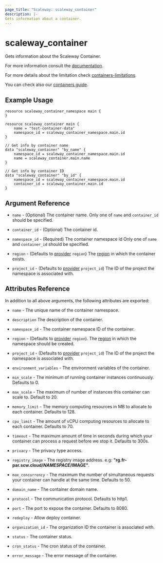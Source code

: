 ```yaml
---
page_title: "Scaleway: scaleway_container"
description: |-
Gets information about a container.
---
```


# scaleway_container

Gets information about the Scaleway Container.

For more information consult the [documentation](https://www.scaleway.com/en/docs/faq/serverless-containers/).

For more details about the limitation check [containers-limitations](https://www.scaleway.com/en/docs/compute/containers/reference-content/containers-limitations/).

You can check also our [containers guide](https://www.scaleway.com/en/docs/compute/containers/concepts/).

## Example Usage

```hcl
resource scaleway_container_namespace main {
}

resource scaleway_container main {
    name = "test-container-data"
    namespace_id = scaleway_container_namespace.main.id
}

// Get info by container name
data "scaleway_container" "by_name" {
    namespace_id = scaleway_container_namespace.main.id
    name = scaleway_container.main.name
}

// Get info by container ID
data "scaleway_container" "by_id" {
    namespace_id = scaleway_container_namespace.main.id
    container_id = scaleway_container.main.id
}
```

## Argument Reference

- `name` - (Optional) The container name.
  Only one of `name` and `container_id` should be specified.

- `container_id` - (Optional) The container id.
- `namespace_id` - (Required) The container namespace id
  Only one of `name` and `container_id` should be specified.
- `region` - (Defaults to [provider](../index.md#region) `region`) The [region](../guides/regions_and_zones.md#regions) in which the container exists.
- `project_id` - (Defaults to [provider](../index.md#project_id) `project_id`) The ID of the project the namespace is associated with.


## Attributes Reference

In addition to all above arguments, the following attributes are exported:

- `name` - The unique name of the container namespace.

- `description` The description of the container.

- `namespace_id` - The container namespace ID of the container.

- `region` - (Defaults to [provider](../index.md#region) `region`). The [region](../guides/regions_and_zones.md#regions) in which the namespace should be created.

- `project_id` - (Defaults to [provider](../index.md#project_id) `project_id`) The ID of the project the namespace is associated with.

- `environment_variables` - The environment variables of the container.

- `min_scale` - The minimum of running container instances continuously. Defaults to 0.

- `max_scale` - The maximum of number of instances this container can scale to. Default to 20.

- `memory_limit` - The memory computing resources in MB to allocate to each container. Defaults to 128.

- `cpu_limit` - The amount of vCPU computing resources to allocate to each container. Defaults  to 70.

- `timeout` - The maximum amount of time in seconds during which your container can process a request before we stop it. Defaults to 300s.

- `privacy` - The privacy type access.

- `registry_image` - The registry image address. e.g: **"rg.fr-par.scw.cloud/$NAMESPACE/$IMAGE"**.

- `max_concurrency` - The maximum the number of simultaneous requests your container can handle at the same time. Defaults to 50.

- `domain_name` - The container domain name.

- `protocol` - The communication protocol. Defaults to http1.

- `port` - The port to expose the container. Defaults to 8080.

- `redeploy` - Allow deploy container.

- `organization_id` - The organization ID the container is associated with.

- `status` - The container status.

- `cron_status` - The cron status of the container.

- `error_message` - The error message of the container.